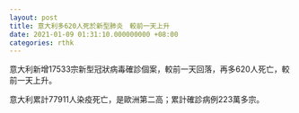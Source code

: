 ```yaml
---
layout: post
title: 意大利多620人死於新型肺炎　較前一天上升
date: 2021-01-09 01:31:10.000000000 +08:00
categories: rthk
---
```


意大利新增17533宗新型冠狀病毒確診個案，較前一天回落，再多620人死亡，較前一天上升。

意大利累計77911人染疫死亡，是歐洲第二高；累計確診病例223萬多宗。
